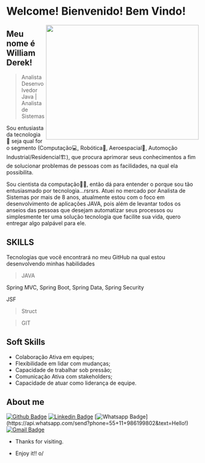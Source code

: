 
# Welcome! Bienvenido! Bem Vindo!
<img align="right" width="400" height="300" src="https://cdn.app.compendium.com/uploads/user/e7c690e8-6ff9-102a-ac6d-e4aebca50425/ed5569e8-c0dd-458c-8450-cde6300093bd/File/26d48b7b749c927c6b694ac463e92b22/duke_jetsurf_orig.png">
 
## Meu nome é William Derek!
> Analista Desenvolvedor Java | Analista de Sistemas

Sou entusiasta da tecnologia :heartbeat: seja qual for o segmento (Computação:computer:, Robótica:robot:, Aeroespacial:rocket:, Automoção Industrial/Residencial:building_construction:), que procura aprimorar seus conhecimentos a fim de solucionar problemas de pessoas com as facilidades, na qual ela possibilita. 

Sou cientista da computação:man_scientist:, então dá para entender o porque sou tão entusiasmado por tecnologia...rsrsrs. Atuei no mercado por Analista de Sistemas por mais de 8 anos, atualmente estou com o foco em desenvolvimento de aplicações JAVA, pois além de levantar todos os anseios das pessoas que desejam automatizar seus processos ou simplesmente ter uma solução tecnologia que facilite sua vida, quero entregar algo palpável para ele.

## SKILLS
Tecnologias que você encontrará no meu GitHub na qual estou desenvolvendo minhas habilidades
>JAVA

Spring MVC, Spring Boot, Spring Data, Spring Security

JSF 

> Struct

> GIT


## Soft Skills
* Colaboração Ativa em equipes;
* Flexibilidade em lidar com mudanças;
* Capacidade de trabalhar sob pressão;
* Comunicação Ativa com stakeholders;
* Capacidade de atuar como liderança de equipe.

## About me 
[![Github Badge](https://img.shields.io/badge/-Github-000?style=flat-square&logo=Github&logoColor=white&link=https://github.com/willdkdevj)](link_do_seu_perfil_no_github)
[![Linkedin Badge](https://img.shields.io/badge/-LinkedIn-blue?style=flat-square&logo=Linkedin&logoColor=white&link=https://www.linkedin.com/in/william-derek-dias/)](link_do_seu_perfil_no_linkedin)
[![Whatsapp Badge](https://img.shields.io/badge/-Whatsapp-4CA143?style=flat-square&labelColor=4CA143&logo=whatsapp&logoColor=white&link=https://api.whatsapp.com/send?phone=seu_telefone_55+DDD+número_de_telefone&text=Hello!)](https://api.whatsapp.com/send?phone=55+11+986199802&text=Hello!)
[![Gmail Badge](https://img.shields.io/badge/-Gmail-c14438?style=flat-square&logo=Gmail&logoColor=white&link=mailto:seu_email)](mailto:williamdkdevops@gmail.com)
 
- Thanks for visiting. 
 
- Enjoy it!! o/